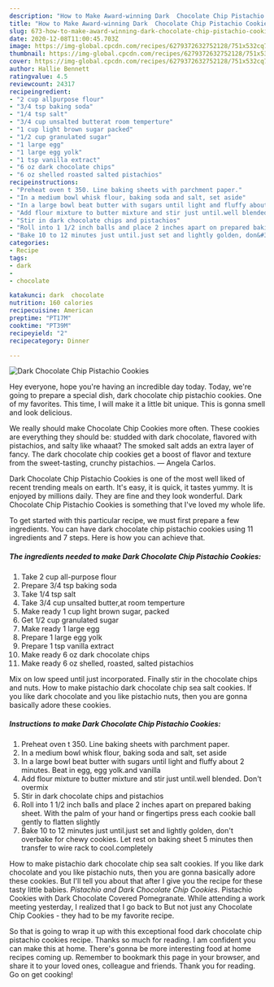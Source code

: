 ```yaml
---
description: "How to Make Award-winning Dark  Chocolate Chip Pistachio Cookies"
title: "How to Make Award-winning Dark  Chocolate Chip Pistachio Cookies"
slug: 673-how-to-make-award-winning-dark-chocolate-chip-pistachio-cookies
date: 2020-12-08T11:00:45.703Z
image: https://img-global.cpcdn.com/recipes/6279372632752128/751x532cq70/dark-chocolate-chip-pistachio-cookies-recipe-main-photo.jpg
thumbnail: https://img-global.cpcdn.com/recipes/6279372632752128/751x532cq70/dark-chocolate-chip-pistachio-cookies-recipe-main-photo.jpg
cover: https://img-global.cpcdn.com/recipes/6279372632752128/751x532cq70/dark-chocolate-chip-pistachio-cookies-recipe-main-photo.jpg
author: Hallie Bennett
ratingvalue: 4.5
reviewcount: 24317
recipeingredient:
- "2 cup allpurpose flour"
- "3/4 tsp baking soda"
- "1/4 tsp salt"
- "3/4 cup unsalted butterat room temperture"
- "1 cup light brown sugar packed"
- "1/2 cup granulated sugar"
- "1 large egg"
- "1 large egg yolk"
- "1 tsp vanilla extract"
- "6 oz dark chocolate chips"
- "6 oz shelled roasted salted pistachios"
recipeinstructions:
- "Preheat oven t 350. Line baking sheets with parchment paper."
- "In a medium bowl whisk flour, baking soda and salt, set aside"
- "In a large bowl beat butter with sugars until light and fluffy about 2 minutes. Beat in egg, egg yolk.and vanilla"
- "Add flour mixture to butter mixture and stir just until.well blended. Don&#39;t overmix"
- "Stir in dark chocolate chips and pistachios"
- "Roll into 1 1/2 inch balls and place 2 inches apart on prepared baking sheet. With the palm of your hand or fingertips press each cookie ball gently to flatten slightly"
- "Bake 10 to 12 minutes just until.just set and lightly golden, don&#39;t overbake for chewy cookies. Let rest on baking sheet 5  minutes then transfer to wire rack to cool.completely"
categories:
- Recipe
tags:
- dark
- 
- chocolate

katakunci: dark  chocolate 
nutrition: 160 calories
recipecuisine: American
preptime: "PT17M"
cooktime: "PT39M"
recipeyield: "2"
recipecategory: Dinner

---
```



![Dark  Chocolate Chip Pistachio Cookies](https://img-global.cpcdn.com/recipes/6279372632752128/751x532cq70/dark-chocolate-chip-pistachio-cookies-recipe-main-photo.jpg)

Hey everyone, hope you're having an incredible day today. Today, we're going to prepare a special dish, dark  chocolate chip pistachio cookies. One of my favorites. This time, I will make it a little bit unique. This is gonna smell and look delicious.

We really should make Chocolate Chip Cookies more often. These cookies are everything they should be: studded with dark chocolate, flavored with pistachios, and salty like whaaat? The smoked salt adds an extra layer of fancy. The dark chocolate chip cookies get a boost of flavor and texture from the sweet-tasting, crunchy pistachios. — Angela Carlos.

Dark  Chocolate Chip Pistachio Cookies is one of the most well liked of recent trending meals on earth. It's easy, it is quick, it tastes yummy. It is enjoyed by millions daily. They are fine and they look wonderful. Dark  Chocolate Chip Pistachio Cookies is something that I've loved my whole life.


To get started with this particular recipe, we must first prepare a few ingredients. You can have dark  chocolate chip pistachio cookies using 11 ingredients and 7 steps. Here is how you can achieve that.

<!--inarticleads1-->

##### The ingredients needed to make Dark  Chocolate Chip Pistachio Cookies:

1. Take 2 cup all-purpose flour
1. Prepare 3/4 tsp baking soda
1. Take 1/4 tsp salt
1. Take 3/4 cup unsalted butter,at room temperture
1. Make ready 1 cup light brown sugar, packed
1. Get 1/2 cup granulated sugar
1. Make ready 1 large egg
1. Prepare 1 large egg yolk
1. Prepare 1 tsp vanilla extract
1. Make ready 6 oz dark chocolate chips
1. Make ready 6 oz shelled, roasted, salted pistachios


Mix on low speed until just incorporated. Finally stir in the chocolate chips and nuts. How to make pistachio dark chocolate chip sea salt cookies. If you like dark chocolate and you like pistachio nuts, then you are gonna basically adore these cookies. 

<!--inarticleads2-->

##### Instructions to make Dark  Chocolate Chip Pistachio Cookies:

1. Preheat oven t 350. Line baking sheets with parchment paper.
1. In a medium bowl whisk flour, baking soda and salt, set aside
1. In a large bowl beat butter with sugars until light and fluffy about 2 minutes. Beat in egg, egg yolk.and vanilla
1. Add flour mixture to butter mixture and stir just until.well blended. Don&#39;t overmix
1. Stir in dark chocolate chips and pistachios
1. Roll into 1 1/2 inch balls and place 2 inches apart on prepared baking sheet. With the palm of your hand or fingertips press each cookie ball gently to flatten slightly
1. Bake 10 to 12 minutes just until.just set and lightly golden, don&#39;t overbake for chewy cookies. Let rest on baking sheet 5  minutes then transfer to wire rack to cool.completely


How to make pistachio dark chocolate chip sea salt cookies. If you like dark chocolate and you like pistachio nuts, then you are gonna basically adore these cookies. But I&#39;ll tell you about that after I give you the recipe for these tasty little babies. *Pistachio and Dark Chocolate Chip Cookies*. Pistachio Cookies with Dark Chocolate Covered Pomegranate. While attending a work meeting yesterday, I realized that I go back to But not just any Chocolate Chip Cookies - they had to be my favorite recipe. 

So that is going to wrap it up with this exceptional food dark  chocolate chip pistachio cookies recipe. Thanks so much for reading. I am confident you can make this at home. There's gonna be more interesting food at home recipes coming up. Remember to bookmark this page in your browser, and share it to your loved ones, colleague and friends. Thank you for reading. Go on get cooking!

